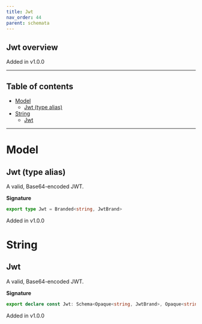 ```yaml
---
title: Jwt
nav_order: 44
parent: schemata
---
```


## Jwt overview

Added in v1.0.0

---

<h2 class="text-delta">Table of contents</h2>

- [Model](#model)
  - [Jwt (type alias)](#jwt-type-alias)
- [String](#string)
  - [Jwt](#jwt)

---

# Model

## Jwt (type alias)

A valid, Base64-encoded JWT.

**Signature**

```ts
export type Jwt = Branded<string, JwtBrand>
```

Added in v1.0.0

# String

## Jwt

A valid, Base64-encoded JWT.

**Signature**

```ts
export declare const Jwt: Schema<Opaque<string, JwtBrand>, Opaque<string, JwtBrand>>
```

Added in v1.0.0
